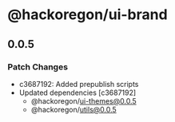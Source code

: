 # @hackoregon/ui-brand

## 0.0.5
### Patch Changes

- c3687192: Added prepublish scripts
- Updated dependencies [c3687192]
  - @hackoregon/ui-themes@0.0.5
  - @hackoregon/utils@0.0.5
